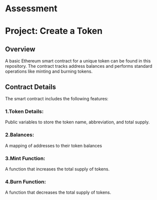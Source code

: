 # Assessment
# Project: Create a Token
## Overview
A basic Ethereum smart contract for a unique token can be found in this repository. The contract tracks address balances and performs standard operations like minting and burning tokens.
## Contract Details
The smart contract includes the following features:
### 1.Token Details:
Public variables to store the token name, abbreviation, and total supply.
### 2.Balances:
A mapping of addresses to their token balances
### 3.Mint Function:
A function that increases the total supply of tokens.
### 4.Burn Function:
A function that decreases the total supply of tokens.
